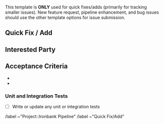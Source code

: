 This template is **ONLY** used for quick fixes/adds (primarily for tracking smaller issues). New feature request, pipeline enhancement, and bug issues should use the other template options for issue submission.

## Quick Fix / Add

<!--- What is the quick fix/add? -->

## Interested Party

<!--- Who reported this or is looking for the fix? -->

## Acceptance Criteria
-
- 

### Unit and Integration Tests
- [ ] Write or update any unit or integration tests

/label ~"Project::Ironbank Pipeline"
/label ~"Quick Fix/Add"
